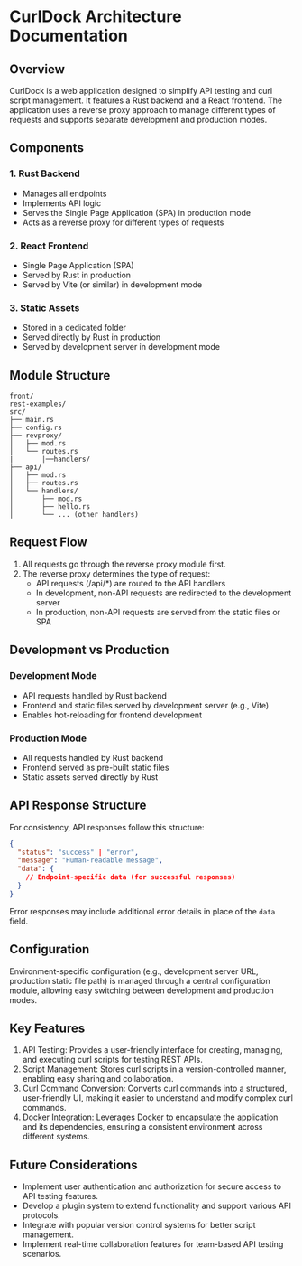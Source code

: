 # CurlDock Architecture Documentation

## Overview

CurlDock is a web application designed to simplify API testing and curl script management. It features a Rust backend and a React frontend. The application uses a reverse proxy approach to manage different types of requests and supports separate development and production modes.

## Components

### 1. Rust Backend
- Manages all endpoints
- Implements API logic
- Serves the Single Page Application (SPA) in production mode
- Acts as a reverse proxy for different types of requests

### 2. React Frontend
- Single Page Application (SPA)
- Served by Rust in production
- Served by Vite (or similar) in development mode

### 3. Static Assets
- Stored in a dedicated folder
- Served directly by Rust in production
- Served by development server in development mode

## Module Structure

```
front/
rest-examples/
src/
├── main.rs
├── config.rs
├── revproxy/
│   ├── mod.rs
│   └── routes.rs
|       |──handlers/
├── api/
│   ├── mod.rs
│   ├── routes.rs
│   └── handlers/
│       ├── mod.rs
│       ├── hello.rs
│       └── ... (other handlers)
```

## Request Flow

1. All requests go through the reverse proxy module first.
2. The reverse proxy determines the type of request:
   - API requests (/api/*) are routed to the API handlers
   - In development, non-API requests are redirected to the development server
   - In production, non-API requests are served from the static files or SPA

## Development vs Production

### Development Mode
- API requests handled by Rust backend
- Frontend and static files served by development server (e.g., Vite)
- Enables hot-reloading for frontend development

### Production Mode
- All requests handled by Rust backend
- Frontend served as pre-built static files
- Static assets served directly by Rust

## API Response Structure

For consistency, API responses follow this structure:

```json
{
  "status": "success" | "error",
  "message": "Human-readable message",
  "data": {
    // Endpoint-specific data (for successful responses)
  }
}
```

Error responses may include additional error details in place of the `data` field.

## Configuration

Environment-specific configuration (e.g., development server URL, production static file path) is managed through a central configuration module, allowing easy switching between development and production modes.

## Key Features

1. API Testing: Provides a user-friendly interface for creating, managing, and executing curl scripts for testing REST APIs.
2. Script Management: Stores curl scripts in a version-controlled manner, enabling easy sharing and collaboration.
3. Curl Command Conversion: Converts curl commands into a structured, user-friendly UI, making it easier to understand and modify complex curl commands.
4. Docker Integration: Leverages Docker to encapsulate the application and its dependencies, ensuring a consistent environment across different systems.

## Future Considerations

- Implement user authentication and authorization for secure access to API testing features.
- Develop a plugin system to extend functionality and support various API protocols.
- Integrate with popular version control systems for better script management.
- Implement real-time collaboration features for team-based API testing scenarios.
